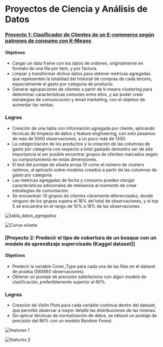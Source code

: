 
# Proyectos de Ciencia y Análisis de Datos

### [Proyecto 1: Clasificador de Clientes de un E-commerce según patrones de consumo con K-Means](https://github.com/parrac22/clasificador-clientes-ecommerce)
#### Objetivos
* Cargar un data frame con los datos de ordenes, originalmente en formato de una fila por item, y por factura.
* Limpiar y transformar dichos datos para obtener metricas agregadas que representen la totalidad del historial de compras de cada tercero, especialmente el gasto por categoria de producto.
* Generar agrupaciones de clientes a partir de k-means clustering para determinar caracterisitcas comunes entre ellos, y así poder crear estrategias de comunicación y email marketing, con el objetivo de aumentar las ventas.

### Logros
* Creación de una tabla con información agregada por cliente, aplicando técnicas de limpieza de datos y feature engineering; con esto pasamos de más de 5000 observaciones, a un poco más de 1300.
* La categorización de los productos y la creación de las columnas de gasto por categoria con respecto a total gastado demostro ser de alta importancia al ser posible encontrar grupos de clientes marcados según su comportamiento en estas dimensiones.
* El test del puntaje de silueta arroja 10 como el número de clusters optimos, al aplicarlo sobre modelos creados a partir de las columnas de gasto por categoria.
* Las metricas agregadas de fecha y consumo pueden otorgar caracteristicas adicionales de relevancia al momento de crear estrategias de comuniación.
* Se encuentran 10 grupos de clientes claramente diferenciados, donde ninguno de los grupos supera el 18% del total de observaciones, y el top 5 se encuentra en el rango de 10% a 18% de las observaciones.



![tabla_datos_agregados](https://user-images.githubusercontent.com/78557164/124692434-367b0700-dea3-11eb-97fa-b44a32c82cde.png)


![Curva-silueta](https://user-images.githubusercontent.com/78557164/124689286-dcc40e00-de9d-11eb-9b38-7272360d6301.png)

### [Proyecto 2: Predecir el tipo de cobertura de un bosque con un modelo de aprendizaje supervisado (Kaggel dataset)]

#### Objetivos
* Predecir la variable Cover_Type para cada una de las filas en el dataset de prueba (565892 observaciones).
* Obtener un puntaje de precisión satisfactorio con algún modelo de clasificación, preferiblemente superior al 80%.

### Logros
* Creación de Violin Plots para cada variable continua dentro del dataset, que permitió observar a mayor detalle las distribuciones de las mismas.
* Sin aplicar técnicas de normalización de datos, se obtuvó un puntaje de precisión del 86% con un modelo Random Forest.

![features 1](https://user-images.githubusercontent.com/78557164/124693336-dc7b4100-dea4-11eb-9ebb-27e78b447539.PNG)

![features 2](https://user-images.githubusercontent.com/78557164/124693342-e00ec800-dea4-11eb-93e9-0f95ce003d10.PNG)
